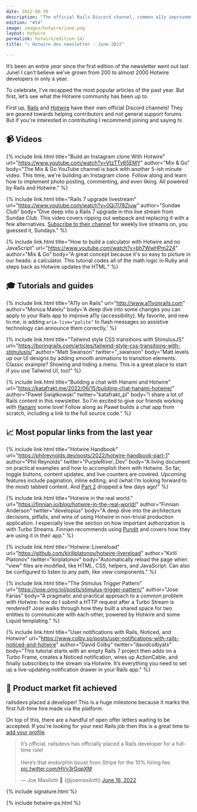 ```yaml
---
date: 2022-06-30
description: "The official Rails Discord channel, common a11y improvements for Rails apps, and the most popular links of the past year the newsletter."
edition: "#14"
image: images/hotwire/june.png
layout: hotwire
permalink: hotwire/edition-14/
title: "⚡️ Hotwire dev newsletter - June 2022"

---
```


It’s been an entire _year_ since the first edition of the newsletter went out last June! I can’t believe we’ve grown from 200 to almost 2000 Hotwire developers in only a year.

To celebrate, I’ve recapped the most popular articles of the past year. But first, let’s see what the Hotwire community has been up to.

First up, [Rails](https://discord.gg/bWTasVEZ) and [Hotwire](https://discord.gg/y6qef6yu) have their own official Discord channels! They are geared towards helping contributors and not general support forums. But if you're interested in contributing I recommend joining and saying hi.

## 📹 Videos

{% include link.html
  title="Build an Instagram clone With Hotwire"
  url="https://www.youtube.com/watch?v=VtzTTy65EMY"
  author="Mix & Go"
  body="The Mix & Go YouTube channel is back with another 5-ish minute video. This time, we're building an Instagram clone. Follow along and learn how to implement photo posting, commenting, and even liking. All powered by Rails and Hotwire."
%}

{% include link.html
  title="Rails 7 upgrade livestream"
  url="https://www.youtube.com/watch?v=0Qi7I78Zjuw"
  author="Sundae Club"
  body="Dive deep into a Rails 7 upgrade in this live stream from Sundae Club. This video covers ripping out webpack and replacing it with a few alternatives. [Subscribe to their channel](https://www.youtube.com/c/SundaeClub) for weekly live streams on, you guessed it, Sundays."
%}

{% include link.html
  title="How to build a calculator with Hotwire and no JavaScript"
  url="https://www.youtube.com/watch?v=bh7WwHPm224"
  author="Mix & Go"
  body="A great concept because it's so easy to picture in our heads: a calculator. This tutorial codes all of the math logic in Ruby and steps back as Hotwire updates the HTML."
%}

## 🎓 Tutorials and guides

{% include link.html
  title="A11y on Rails"
  url="http://www.a11yonrails.com"
  author="Monica Mateiu"
  body='A deep dive into some changes you can apply to your Rails app to improve a11y (accessibility). My favorite, and new to me, is adding `aria-live="polite"` to flash messages so assistive technology can announce them correctly.'
%}

{% include link.html
  title="Tailwind style CSS transitions with StimulusJS"
  url="https://boringrails.com/articles/tailwind-style-css-transitions-with-stimulusjs/"
  author="Matt Swanson"
  twitter="_swanson"
  body="Matt levels up our UI designs by adding smooth animations to transition elements. Classic example? Showing and hiding a menu. This is a great place to start if you use Tailwind UI, too!"
%}

{% include link.html
  title="Building a chat with Hanami and Hotwire"
  url="https://katafrakt.me/2022/06/15/building-chat-hanami-hotwire/"
  author="Paweł Świątkowski"
  twitter="katafrakt_pl"
  body="I share a lot of Rails content in this newsletter. So I'm excited to give our friends working with [Hanami](https://hanamirb.org) some love! Follow along as Paweł builds a chat app from scratch, including a link to the full source code."
%}

## 📈 Most popular links from the last year

{% include link.html
  title="Hotwire Handbook"
  url="https://philreynolds.dev/posts/2022/hotwire-handbook-part-1"
  author="Phil Reynolds"
  twitter="PurpleRiver_Dev"
  body="A living document on practical examples and how to accomplish them with Hotwire. So far, toggle buttons, content updates, and live counters are covered. Upcoming features include pagination, inline editing, and (what I’m looking forward to the most) tabbed content. And [Part 2](https://philreynolds.dev/posts/2022/hotwire-handbook-part-2) dropped a few days ago!"
%}

{% include link.html
  title="Hotwire in the real world."
  url="https://finnian.io/blog/hotwire-in-the-real-world/"
  author="Finnian Anderson"
  twitter="developius"
  body="A deep dive into the architecture decisions, pitfalls, and wins of using Hotwire in non-trivial production application. I especially love the section on how important authorization is with Turbo Streams. Finnian recommends using [Pundit](https://github.com/varvet/pundit) and covers how they are using it in their app."
%}

{% include link.html
  title="Hotwire::Livereload"
  url="https://github.com/kirillplatonov/hotwire-livereload"
	author="Kirill Platonov"
  twitter="kirplatonov"
  body="Automatically reload the page when “view” files are modified, like HTML, CSS, helpers, and JavaScript. Can also be configured to listen to any path, like view components."
%}

{% include link.html
  title="The Stimulus Trigger Pattern"
  url="https://jose.omg.lol/posts/stimulus-trigger-pattern/"
  author="Jose Farias"
  body="A pragmatic and practical approach to a common problem with Hotwire: how do I submit a HTTP request after a Turbo Stream is rendered? Jose walks through how they built a shared space for two entities to communicate with each other, powered by Hotwire and some Liquid templating."
%}

{% include link.html
  title="User notifications with Rails, Noticed, and Hotwire"
  url="https://www.colby.so/posts/user-notifications-with-rails-noticed-and-hotwire"
  author="David Colby"
  twitter="davidcolbyatx"
  body="This tutorial starts with an empty Rails 7 project then adds on a Turbo Frame, creates a Noticed notification, wires up ActionCable, and finally subscribes to the stream via Hotwire. It’s everything you need to set up a live-updating notification drawer in your Rails app."
%}

## 🎉 Product market fit achieved

railsdevs placed a developer! This is a huge milestone because it marks the first full-time hire made via the platform.

On top of this, there are a handful of open offer letters waiting to be accepted. If you're looking for your next Rails job then this is a great time to [add your profile](https://railsdevs.com).

<div class="flex justify-center">
  <blockquote class="twitter-tweet" data-dnt="true">
    <p lang="en" dir="ltr">
      It’s official. railsdevs has officially placed a Rails developer for a full-time role!
      <br><br>
      Here’s that endorphin boost from Stripe for the 10% hiring fee.
      <a href="https://t.co/HVv3rGqpXM">pic.twitter.com/HVv3rGqpXM</a>
    </p>
    &mdash; Joe Masilotti 📗 (@joemasilotti)
    <a href="https://twitter.com/joemasilotti/status/1537515187091058688?ref_src=twsrc%5Etfw">June 16, 2022</a>
  </blockquote>
  <script async src="https://platform.twitter.com/widgets.js" charset="utf-8"></script>
</div>

{% include signature.html %}

{% include hotwire-ps.html %}
